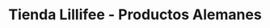---
title: "Tienda Lillifee - Productos Alemanes"
url: /vitacura/tienda-lillifee-productos-alemanes/
shop: Spielzeug
---